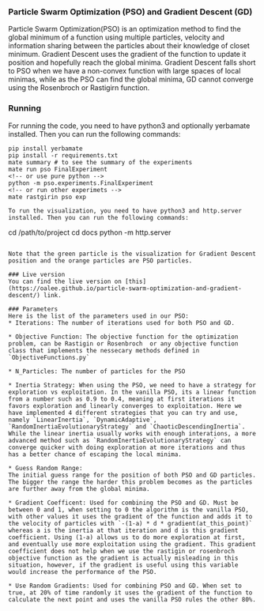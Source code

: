 ### Particle Swarm Optimization (PSO) and Gradient Descent (GD)
Particle Swarm Optimization(PSO) is an optimization method to find the global minimum of a function using multiple particles, velocity and information sharing between the particles about their knowledge of closet minimum. Gradient Descent uses the gradient of the function to update it position and hopefully reach the global minima. Gradient Descent falls short to PSO when we have a non-convex function with large spaces of local minimas, while as the PSO can find the global minima, GD cannot converge using the Rosenbroch or Rastigirn function.

### Running
For running the code, you need to have python3 and optionally yerbamate installed. Then you can run the following commands:
```
pip install yerbamate
pip install -r requirements.txt
mate summary # to see the summary of the experiments
mate run pso FinalExperiment
<!-- or use pure python -->
python -m pso.experiments.FinalExperiment
<!-- or run other experimets -->
mate rastgirin pso exp

To run the visualization, you need to have python3 and http.server installed. Then you can run the following commands:
```
cd /path/to/project
cd docs
python -m http.server
``` 

Note that the green particle is the visualization for Gradient Descent position and the orange particles are PSO particles.

### Live version
You can find the live version on [this](https://oalee.github.io/particle-swarm-optimization-and-gradient-descent/) link. 

### Parameters
Here is the list of the parameters used in our PSO:
* Iterations: The number of iterations used for both PSO and GD.

* Objective Function: The objective function for the optimization problem, can be Rastigin or Rosenbroch  or any objective function class that implements the nessecary methods defined in `ObjectiveFunctions.py`

* N_Particles: The number of particles for the PSO

* Inertia Strategy: When using the PSO, we need to have a strategy for exploration vs exploitation. In the vanilla PSO, its a linear function from a number such as 0.9 to 0.4, meaning at first iterations it favors exploration and linearly converges to exploitation. Here we have implemented 4 different strategies that you can try and use, namely `LinearInertia`, `DynamicAdaptive`, `RandomInertiaEvolutionaryStrategy` and `ChaoticDescendingInertia`. While the linear inertia usually works with enough interations, a more advanced method such as `RandomInertiaEvolutionaryStrategy` can converge quicker with doing exploration at more iterations and thus has a better chance of escaping the local minima.

* Guess Random Range: 
The initial guess range for the position of both PSO and GD particles. The bigger the range the harder this problem becomes as the particles are further away from the global minima.

* Gradient Coefficent: Used for combining the PSO and GD. Must be between 0 and 1, when setting to 0 the algorithm is the vanilla PSO, with other values it uses the gradient of the function and adds it to the velocity of particles with `-(1-a) * d * gradient(at_this_point)` whereas a is the inertia at that iteration and d is this gradient coefficient. Using (1-a) allows us to do more exploration at first, and eventually use more exploitation using the gradient. This gradient coefficient does not help when we use the rastigin or rosenbroch objective function as the gradient is actually misleading in this situation, however, if the gradient is useful using this variable would increase the performance of the PSO.

* Use Random Gradients: Used for combining PSO and GD. When set to true, at 20% of time randomly it uses the gradient of the function to calculate the next point and uses the vanilla PSO rules the other 80%.
